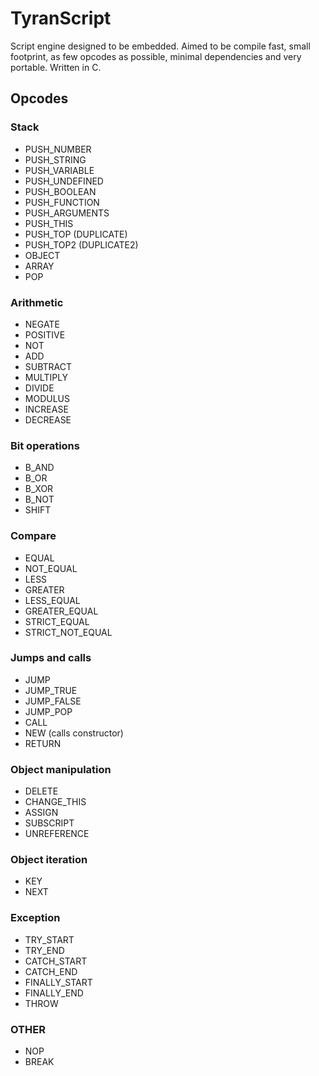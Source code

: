 # TyranScript
Script engine designed to be embedded. Aimed to be compile fast, small footprint, as few opcodes as possible, minimal dependencies and very portable. Written in C.

## Opcodes

### Stack
* PUSH_NUMBER
* PUSH_STRING
* PUSH_VARIABLE
* PUSH_UNDEFINED
* PUSH_BOOLEAN
* PUSH_FUNCTION
* PUSH_ARGUMENTS
* PUSH_THIS
* PUSH_TOP (DUPLICATE)
* PUSH_TOP2 (DUPLICATE2)
* OBJECT
* ARRAY
* POP

### Arithmetic
* NEGATE
* POSITIVE
* NOT
* ADD
* SUBTRACT
* MULTIPLY
* DIVIDE
* MODULUS
* INCREASE
* DECREASE

### Bit operations
* B_AND
* B_OR
* B_XOR
* B_NOT
* SHIFT

### Compare
* EQUAL
* NOT_EQUAL
* LESS
* GREATER
* LESS_EQUAL
* GREATER_EQUAL
* STRICT_EQUAL
* STRICT_NOT_EQUAL

### Jumps and calls
* JUMP
* JUMP_TRUE
* JUMP_FALSE
* JUMP_POP
* CALL
* NEW (calls constructor)
* RETURN

### Object manipulation
* DELETE
* CHANGE_THIS
* ASSIGN
* SUBSCRIPT
* UNREFERENCE

### Object iteration
* KEY
* NEXT

### Exception
* TRY_START
* TRY_END
* CATCH_START
* CATCH_END
* FINALLY_START
* FINALLY_END
* THROW

### OTHER
* NOP
* BREAK